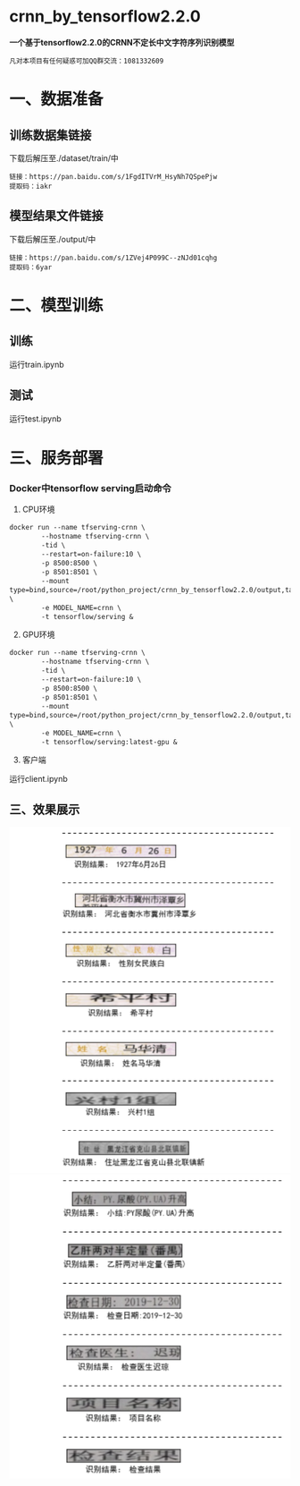 ****crnn_by_tensorflow2.2.0****
=============================

****一个基于tensorflow2.2.0的CRNN不定长中文字符序列识别模型****
```
凡对本项目有任何疑惑可加QQ群交流：1081332609
```
# 一、数据准备

## 训练数据集链接
下载后解压至./dataset/train/中
```
链接：https://pan.baidu.com/s/1FgdITVrM_HsyNh7QSpePjw 
提取码：iakr
```

## 模型结果文件链接
下载后解压至./output/中

```
链接：https://pan.baidu.com/s/1ZVej4P099C--zNJd01cqhg 
提取码：6yar
```

# 二、模型训练

## 训练

运行train.ipynb

## 测试

运行test.ipynb

# 三、服务部署

### Docker中tensorflow serving启动命令

1. CPU环境

```
docker run --name tfserving-crnn \
        --hostname tfserving-crnn \
        -tid \
        --restart=on-failure:10 \
        -p 8500:8500 \
        -p 8501:8501 \
        --mount type=bind,source=/root/python_project/crnn_by_tensorflow2.2.0/output,target=/models \
        -e MODEL_NAME=crnn \
        -t tensorflow/serving &
```

2. GPU环境

```
docker run --name tfserving-crnn \
        --hostname tfserving-crnn \
        -tid \
        --restart=on-failure:10 \
        -p 8500:8500 \
        -p 8501:8501 \
        --mount type=bind,source=/root/python_project/crnn_by_tensorflow2.2.0/output,target=/models \
        -e MODEL_NAME=crnn \
        -t tensorflow/serving:latest-gpu &
```

3. 客户端

运行client.ipynb

## 三、效果展示

![图片1](./images/2.png)
![图片1](./images/1.png)